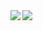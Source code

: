 <a href="https://github.com/fk-ln/github-readme-stats">
  <img align="left" src="https://github-readme-stats.vercel.app/api/top-langs/?username=fk-ln&theme=dark" />
</a>
<a href="https://github.com/fk-ln/github-readme-stats">
  <img align="left" src="https://github-readme-stats.vercel.app/api?username=fk-ln&show_icons=true&theme=dark" />
</a>
